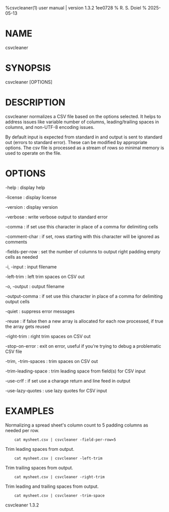 %csvcleaner(1) user manual | version 1.3.2 1ee0728
% R. S. Doiel
% 2025-05-13

# NAME

csvcleaner

# SYNOPSIS

csvcleaner [OPTIONS]

# DESCRIPTION

csvcleaner normalizes a CSV file based on the options selected. It
helps to address issues like variable number of columns, leading/trailing
spaces in columns, and non-UTF-8 encoding issues.

By default input is expected from standard in and output is sent to 
standard out (errors to standard error). These can be modified by
appropriate options. The csv file is processed as a stream of rows so 
minimal memory is used to operate on the file.

# OPTIONS

-help
: display help

-license
: display license

-version
: display version

-verbose
: write verbose output to standard error

-comma
: if set use this character in place of a comma for delimiting cells

-comment-char
: if set, rows starting with this character will be ignored as comments

-fields-per-row
: set the number of columns to output right padding empty cells as needed

-i, -input
: input filename

-left-trim
: left trim spaces on CSV out

-o, -output
: output filename

-output-comma
: if set use this character in place of a comma for delimiting output cells

-quiet
: suppress error messages

-reuse
: if false then a new array is allocated for each row processed, if true the array gets reused

-right-trim
: right trim spaces on CSV out

-stop-on-error
: exit on error, useful if you're trying to debug a problematic CSV file

-trim, -trim-spaces
: trim spaces on CSV out

-trim-leading-space
: trim leading space from field(s) for CSV input

-use-crlf
: if set use a charage return and line feed in output

-use-lazy-quotes
: use lazy quotes for CSV input

# EXAMPLES

Normalizing a spread sheet's column count to 5 padding columns as needed per row.

~~~
    cat mysheet.csv | csvcleaner -field-per-row=5
~~~

Trim leading spaces from output.

~~~
    cat mysheet.csv | csvcleaner -left-trim
~~~

Trim trailing spaces from output.

~~~
    cat mysheet.csv | csvcleaner -right-trim
~~~

Trim leading and trailing spaces from output.

~~~
    cat mysheet.csv | csvcleaner -trim-space
~~~

csvcleaner 1.3.2

